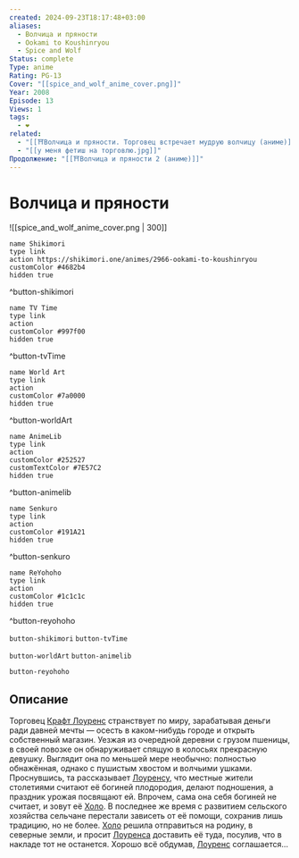 ```yaml
---
created: 2024-09-23T18:17:48+03:00
aliases:
  - Волчица и пряности
  - Ookami to Koushinryou
  - Spice and Wolf
Status: complete
Type: anime
Rating: PG-13
Cover: "[[spice_and_wolf_anime_cover.png]]"
Year: 2008
Episode: 13
Views: 1
tags:
  - ❤
related:
  - "[[⛩️Волчица и пряности. Торговец встречает мудрую волчицу (аниме)]]"
  - "[[у меня фетиш на торговлю.jpg]]"
Продолжение: "[[⛩️Волчица и пряности 2 (аниме)]]"
---
```


# Волчица и пряности

![[spice_and_wolf_anime_cover.png | 300]]

```button
name Shikimori
type link
action https://shikimori.one/animes/2966-ookami-to-koushinryou
customColor #4682b4
hidden true
```
^button-shikimori

```button
name TV Time
type link
action 
customColor #997f00
hidden true
```
^button-tvTime

```button
name World Art
type link
action 
customColor #7a0000
hidden true
```
^button-worldArt

```button
name AnimeLib
type link
action 
customColor #252527
customTextColor #7E57C2
hidden true
```
^button-animelib

```button
name Senkuro
type link
action 
customColor #191A21
hidden true
```
^button-senkuro

```button
name ReYohoho
type link
action 
customColor #1c1c1c
hidden true
```
^button-reyohoho



`button-shikimori` `button-tvTime`

`button-worldArt` `button-animelib`

`button-reyohoho`

## Описание

Торговец [Крафт Лоуренс](https://shikimori.one/characters/7374-kraft-lawrence) странствует по миру, зарабатывая деньги ради давней мечты — осесть в каком-нибудь городе и открыть собственный магазин. Уезжая из очередной деревни с грузом пшеницы, в своей повозке он обнаруживает спящую в колосьях прекрасную девушку. Выглядит она по меньшей мере необычно: полностью обнажённая, однако с пушистым хвостом и волчьими ушками. Проснувшись, та рассказывает [Лоуренсу](https://shikimori.one/characters/7374-kraft-lawrence), что местные жители столетиями считают её богиней плодородия, делают подношения, а праздник урожая посвящают ей. Впрочем, сама она себя богиней не считает, и зовут её [Холо](https://shikimori.one/characters/7373-holo). В последнее же время с развитием сельского хозяйства сельчане перестали зависеть от её помощи, сохранив лишь традицию, но не более. [Холо](https://shikimori.one/characters/7373-holo) решила отправиться на родину, в северные земли, и просит [Лоуренса](https://shikimori.one/characters/7374-kraft-lawrence) доставить её туда, посулив, что в накладе тот не останется. Хорошо всё обдумав, [Лоуренс](https://shikimori.one/characters/7374-kraft-lawrence) соглашается...
